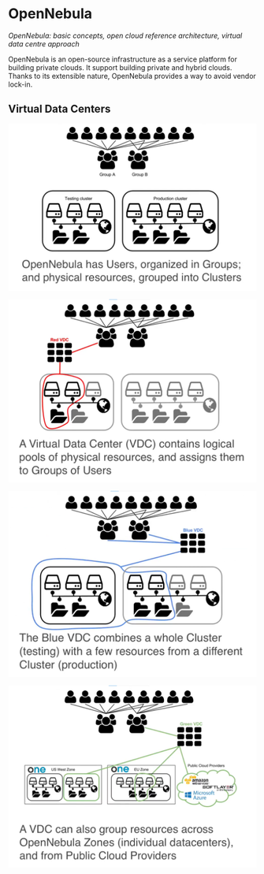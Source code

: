 # OpenNebula

_OpenNebula: basic concepts, open cloud reference architecture, virtual data centre approach_

OpenNebula is an open-source infrastructure as a service platform for building private clouds. It support building private and hybrid clouds. Thanks to its extensible nature, OpenNebula provides a way to avoid vendor lock-in.


## Virtual Data Centers

![](./images/open_nebula/users_and_groups.png)

![](./images/open_nebula/red_vdc.png)

![](./images/open_nebula/blue_vdc.png)

![](./images/open_nebula/green_vdc.png)